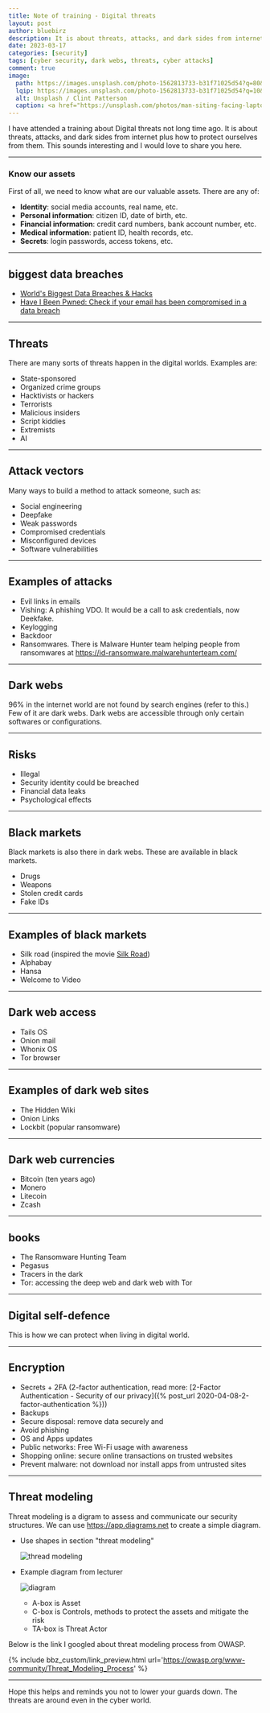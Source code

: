 ```yaml
---
title: Note of training - Digital threats
layout: post
author: bluebirz
description: It is about threats, attacks, and dark sides from internet plus how to protect ourselves from them.
date: 2023-03-17
categories: [security]
tags: [cyber security, dark webs, threats, cyber attacks]
comment: true
image:
  path: https://images.unsplash.com/photo-1562813733-b31f71025d54?q=80&w=2069&auto=format&fit=crop&ixlib=rb-4.0.3&ixid=M3wxMjA3fDB8MHxwaG90by1wYWdlfHx8fGVufDB8fHx8fA%3D%3D
  lqip: https://images.unsplash.com/photo-1562813733-b31f71025d54?q=10&w=490&auto=format&fit=crop&ixlib=rb-4.0.3&ixid=M3wxMjA3fDB8MHxwaG90by1wYWdlfHx8fGVufDB8fHx8fA%3D%3D
  alt: Unsplash / Clint Patterson
  caption: <a href="https://unsplash.com/photos/man-siting-facing-laptop-dYEuFB8KQJk">Unsplash / Clint Patterson</a>
---
```


I have attended a training about Digital threats not long time ago. It is about threats, attacks, and dark sides from internet plus how to protect ourselves from them. This sounds interesting and I would love to share you here.

---

### Know our assets

First of all, we need to know what are our valuable assets. There are any of:

- **Identity**: social media accounts, real name, etc.
- **Personal information**: citizen ID, date of birth, etc.
- **Financial information**: credit card numbers, bank account number, etc.
- **Medical information**: patient ID, health records, etc.
- **Secrets**: login passwords, access tokens, etc.

---

## biggest data breaches

- [World's Biggest Data Breaches & Hacks](https://informationisbeautiful.net/visualizations/worlds-biggest-data-breaches-hacks/)
- [Have I Been Pwned: Check if your email has been compromised in a data breach](https://haveibeenpwned.com/)

---

## Threats

There are many sorts of threats happen in the digital worlds. Examples are:

- State-sponsored
- Organized crime groups
- Hacktivists or hackers
- Terrorists
- Malicious insiders
- Script kiddies
- Extremists
- AI

---

## Attack vectors

Many ways to build a method to attack someone, such as:

- Social engineering
- Deepfake
- Weak passwords
- Compromised credentials
- Misconfigured devices
- Software vulnerabilities

---

## Examples of attacks

- Evil links in emails
- Vishing: A phishing VDO. It would be a call to ask credentials, now Deekfake.
- Keylogging
- Backdoor
- Ransomwares. There is Malware Hunter team helping people from ransomwares at <https://id-ransomware.malwarehunterteam.com/>

---

## Dark webs

96% in the internet world are not found by search engines (refer to this.) Few of it are dark webs. Dark webs are accessible through only certain softwares or configurations.

---

## Risks

- Illegal
- Security identity could be breached
- Financial data leaks
- Psychological effects

---

## Black markets

Black markets is also there in dark webs. These are available in black markets.

- Drugs
- Weapons
- Stolen credit cards
- Fake IDs

---

## Examples of black markets

- Silk road (inspired the movie [Silk Road](https://www.imdb.com/title/tt7937254/))
- Alphabay
- Hansa
- Welcome to Video

---

## Dark web access

- Tails OS
- Onion mail
- Whonix OS
- Tor browser

---

## Examples of dark web sites

- The Hidden Wiki
- Onion Links
- Lockbit (popular ransomware)

---

## Dark web currencies

- Bitcoin (ten years ago)
- Monero
- Litecoin
- Zcash

---

## books

- The Ransomware Hunting Team
- Pegasus
- Tracers in the dark
- Tor: accessing the deep web and dark web with Tor

---

## Digital self-defence

This is how we can protect when living in digital world.

---

## Encryption

- Secrets + 2FA (2-factor authentication, read more: [2-Factor Authentication - Security of our privacy]({% post_url 2020-04-08-2-factor-authentication %}))
- Backups
- Secure disposal: remove data securely and
- Avoid phishing
- OS and Apps updates
- Public networks: Free Wi-Fi usage with awareness
- Shopping online: secure online transactions on trusted websites
- Prevent malware: not download nor install apps from untrusted sites

---

## Threat modeling

Threat modeling is a digram to assess and communicate our security structures. We can use <https://app.diagrams.net> to create a simple diagram.

- Use shapes in section "threat modeling"  

    ![thread modeling](https://bluebirzdotnet.s3.ap-southeast-1.amazonaws.com/lecture-digital-threats/drawio-shapes.png)

- Example diagram from lecturer  

    ![diagram](https://bluebirzdotnet.s3.ap-southeast-1.amazonaws.com/lecture-digital-threats/Threat+modeling.jpg)

  - A-box is Asset
  - C-box is Controls, methods to protect the assets and mitigate the risk
  - TA-box is Threat Actor

Below is the link I googled about threat modeling process from OWASP.

{% include bbz_custom/link_preview.html url='<https://owasp.org/www-community/Threat_Modeling_Process>' %}

---

Hope this helps and reminds you not to lower your guards down. The threats are around even in the cyber world.
